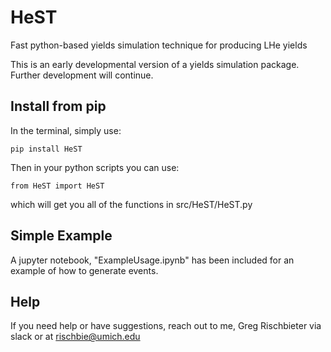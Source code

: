 # HeST
Fast python-based yields simulation technique for producing LHe yields

This is an early developmental version of a yields simulation package. Further development will continue. 

## Install from pip

In the terminal, simply use: 

`pip install HeST`

Then in your python scripts you can use: 

`from HeST import HeST`

which will get you all of the functions in src/HeST/HeST.py

## Simple Example

A jupyter notebook, "ExampleUsage.ipynb" has been included for an example of how to generate events.

## Help

If you need help or have suggestions, reach out to me, Greg Rischbieter via slack or at rischbie@umich.edu

